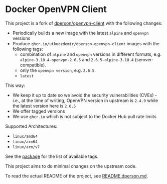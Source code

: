 # Docker OpenVPN Client

This project is a fork of [dperson/openvpn-client](https://github.com/dperson/openvpn-client)
with the following changes:

- Periodically builds a new image with the latest `alpine` and `openvpn` versions
- Produce `ghcr.io/utkuozdemir/dperson-openvpn-client` images with the following tags:
  - combination of `alpine` and `openvpn` versions in different formats,
    e.g. `alpine-3.18.4-openvpn-2.6.5` and `2.6.5-alpine-3.18.4` (semver-compatible).
  - only the `openvpn version`, e.g. `2.6.5`
  - `latest`

This way:
- We keep it up to date so we avoid the security vulnerabilities (CVEs) -
  i.e., at the time of writing, OpenVPN version in upstream is `2.4.9`
  while the latest version here is `2.6.5`
- We offer tagged versions
- We use `ghcr.io` which is not subject to the Docker Hub pull rate limits

Supported Architectures:
- `linux/amd64`
- `linux/arm64`
- `linux/arm/v7`

See the [package](https://github.com/utkuozdemir/dperson-openvpn-client/pkgs/container/dperson-openvpn-client)
for the list of available tags.

This project aims to do minimal changes on the upstream code.

To read the actual README of the project, see [README.dperson.md](README.dperson.md).
